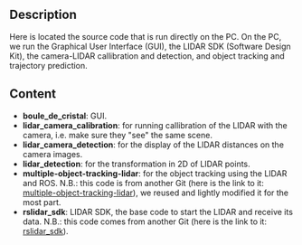 ## Description

Here is located the source code that is run directly on the PC. On the PC, we run the Graphical User Interface (GUI), the LIDAR SDK (Software Design Kit), the camera-LIDAR callibration and detection, and object tracking and trajectory prediction.

## Content 

* **boule_de_cristal**: GUI.
* **lidar_camera_calibration**: for running callibration of the LIDAR with the camera, i.e. make sure they "see" the same scene.
* **lidar_camera_detection**: for the display of the LIDAR distances on the camera images.
* **lidar_detection**: for the transformation in 2D of LIDAR points.
* **multiple-object-tracking-lidar**: for the object tracking using the LIDAR and ROS. N.B.: this code is from another Git (here is the link to it: [multiple-object-tracking-lidar](https://github.com/praveen-palanisamy/multiple-object-tracking-lidar)), we reused and lightly modified it for the most part.
* **rslidar_sdk**: LIDAR SDK, the base code to start the LIDAR and receive its data. N.B.: this code comes from another Git (here is the link to it: [rslidar_sdk](https://github.com/RoboSense-LiDAR/rslidar_sdk)).
